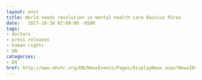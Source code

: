 ```yaml
---
layout: post
title: World needs revolution in mental health care Dainius Pūras
date:   2017-10-30 02:00:00 -0500
tags:
- doctors
- press releases
- human rights
- UN
categories:
- EN
href: http://www.ohchr.org/EN/NewsEvents/Pages/DisplayNews.aspx?NewsID=21689&LangID=E
---
```

